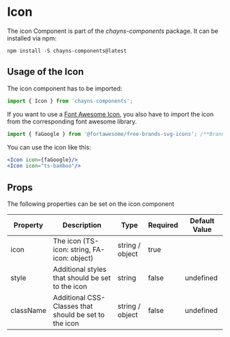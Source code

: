 # Icon

The icon Component is part of the *chayns-components* package. It can be installed via npm:

    npm install -S chayns-components@latest


## Usage of the Icon
The icon component has to be imported:

```jsx
import { Icon } from 'chayns-components';
```

If you want to use a [Font Awesome Icon](https://fontawesome.com/icons), you also have to import the icon from the corresponding font awesome library.

```jsx
import { faGoogle } from '@fortawesome/free-brands-svg-icons'; /**Brands Style*/
```

You can use the icon like this:
```jsx
<Icon icon={faGoogle}/>
<Icon icon="ts-bamboo"/>
```

## Props
The following properties can be set on the icon component

| Property     | Description                                                                       | Type            | Required | Default Value |
|--------------|-----------------------------------------------------------------------------------|-----------------|----------|---------------|
| icon         | The icon (TS-icon: string, FA-icon: object)                                       | string / object | true     |               |
| style        | Additional styles that should be set to the icon                                  | string          | false    | undefined     |
| className    | Additional CSS-Classes that should be set to the icon                             | string / object | false    | undefined     |
